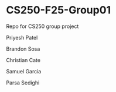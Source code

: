 # CS250-F25-Group01
Repo for CS250 group project

Priyesh Patel

Brandon Sosa

Christian Cate

Samuel Garcia

Parsa Sedighi
